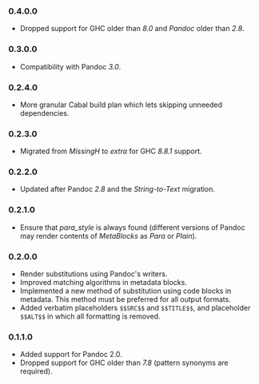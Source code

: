 ### 0.4.0.0

- Dropped support for GHC older than *8.0* and *Pandoc* older than *2.8*.

### 0.3.0.0

- Compatibility with Pandoc *3.0*.

### 0.2.4.0

- More granular Cabal build plan which lets skipping unneeded dependencies.

### 0.2.3.0

- Migrated from *MissingH* to *extra* for GHC *8.8.1* support.

### 0.2.2.0

- Updated after Pandoc *2.8* and the *String-to-Text* migration.

### 0.2.1.0

- Ensure that *para_style* is always found (different versions of Pandoc may
  render contents of *MetaBlocks* as *Para* or *Plain*).

### 0.2.0.0

- Render substitutions using Pandoc's writers.
- Improved matching algorithms in metadata blocks.
- Implemented a new method of substitution using code blocks in metadata. This
  method must be preferred for all output formats.
- Added verbatim placeholders `$$SRC$$` and `$$TITLE$$`, and placeholder
  `$$ALT$$` in which all formatting is removed.

### 0.1.1.0

- Added support for Pandoc 2.0.
- Dropped support for GHC older than *7.8* (pattern synonyms are required).

